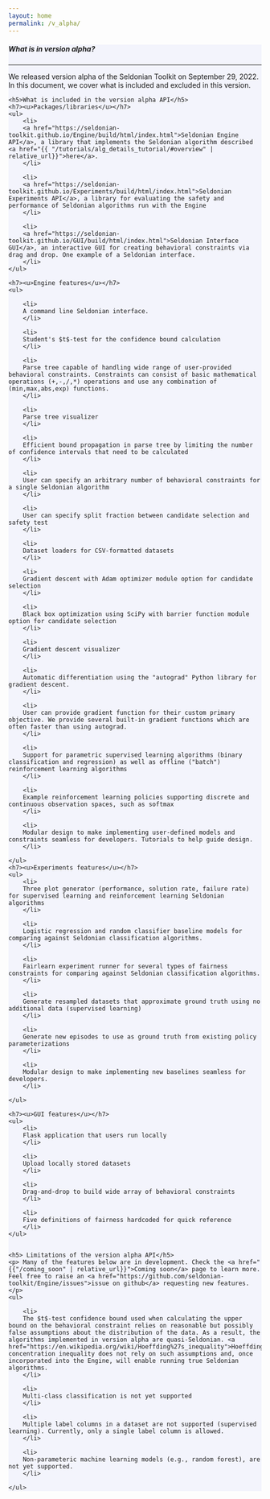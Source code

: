 ```yaml
---
layout: home
permalink: /v_alpha/
---
```


<!-- Main Container -->
<div class="container p-3 my-5 border" style="background-color: #f3f4fc;">
    <h5 class="mb-3"><b>What is in version alpha?</b></h5>
    <hr class="my-4">
    <p>We released version alpha of the Seldonian Toolkit on September 29, 2022. In this document, we cover what is included and excluded in this version.
    </p>

    <h5>What is included in the version alpha API</h5>
    <h7><u>Packages/libraries</u></h7>
    <ul>
        <li>
        <a href="https://seldonian-toolkit.github.io/Engine/build/html/index.html">Seldonian Engine API</a>, a library that implements the Seldonian algorithm described <a href="{{ "/tutorials/alg_details_tutorial/#overview" | relative_url}}">here</a>.
        </li>

        <li>
        <a href="https://seldonian-toolkit.github.io/Experiments/build/html/index.html">Seldonian Experiments API</a>, a library for evaluating the safety and performance of Seldonian algorithms run with the Engine
        </li>

        <li>
        <a href="https://seldonian-toolkit.github.io/GUI/build/html/index.html">Seldonian Interface GUI</a>, an interactive GUI for creating behavioral constraints via drag and drop. One example of a Seldonian interface.
        </li>
    </ul>

    <h7><u>Engine features</u></h7>
    <ul>

        <li> 
        A command line Seldonian interface.
        </li>

        <li> 
        Student's $t$-test for the confidence bound calculation 
        </li>
        
        <li>
        Parse tree capable of handling wide range of user-provided behavioral constraints. Constraints can consist of basic mathematical operations (+,-,/,*) operations and use any combination of (min,max,abs,exp) functions.
        </li>

        <li>
        Parse tree visualizer
        </li>

        <li>
        Efficient bound propagation in parse tree by limiting the number of confidence intervals that need to be calculated
        </li>

        <li>
        User can specify an arbitrary number of behavioral constraints for a single Seldonian algorithm
        </li>

        <li>
        User can specify split fraction between candidate selection and safety test    
        </li>

        <li>
        Dataset loaders for CSV-formatted datasets
        </li>

        <li>
        Gradient descent with Adam optimizer module option for candidate selection
        </li>

        <li>
        Black box optimization using SciPy with barrier function module option for candidate selection
        </li>

        <li>
        Gradient descent visualizer
        </li>

        <li>
        Automatic differentiation using the "autograd" Python library for gradient descent. 
        </li>

        <li>
        User can provide gradient function for their custom primary objective. We provide several built-in gradient functions which are often faster than using autograd.
        </li>

        <li>
        Support for parametric supervised learning algorithms (binary classification and regression) as well as offline ("batch") reinforcement learning algorithms
        </li>

        <li>
        Example reinforcement learning policies supporting discrete and continuous observation spaces, such as softmax 
        </li>

        <li>
        Modular design to make implementing user-defined models and constraints seamless for developers. Tutorials to help guide design.
        </li>

    </ul>
    <h7><u>Experiments features</u></h7>
    <ul>
        <li>
        Three plot generator (performance, solution rate, failure rate) for supervised learning and reinforcement learning Seldonian algorithms
        </li>

        <li>
        Logistic regression and random classifier baseline models for comparing against Seldonian classification algorithms.
        </li>

        <li>
        Fairlearn experiment runner for several types of fairness constraints for comparing against Seldonian classification algorithms.
        </li>

        <li>
        Generate resampled datasets that approximate ground truth using no additional data (supervised learning)
        </li>

        <li>
        Generate new episodes to use as ground truth from existing policy parameterizations
        </li>

        <li>
        Modular design to make implementing new baselines seamless for developers. 
        </li>
        
    </ul>

    <h7><u>GUI features</u></h7>
    <ul>
        <li>
        Flask application that users run locally
        </li>

        <li>
        Upload locally stored datasets 
        </li>

        <li>
        Drag-and-drop to build wide array of behavioral constraints
        </li>

        <li>
        Five definitions of fairness hardcoded for quick reference
        </li>
    </ul>


    <h5> Limitations of the version alpha API</h5>
    <p> Many of the features below are in development. Check the <a href="{{"/coming_soon" | relative_url}}">Coming soon</a> page to learn more. Feel free to raise an <a href="https://github.com/seldonian-toolkit/Engine/issues">issue on github</a> requesting new features.</p>
    <ul>
        
        <li>
        The $t$-test confidence bound used when calculating the upper bound on the behavioral constraint relies on reasonable but possibly false assumptions about the distribution of the data. As a result, the algorithms implemented in version alpha are quasi-Seldonian. <a href="https://en.wikipedia.org/wiki/Hoeffding%27s_inequality">Hoeffding's</a> concentration inequality does not rely on such assumptions and, once incorporated into the Engine, will enable running true Seldonian algorithms.
        </li>

        <li>
        Multi-class classification is not yet supported
        </li>

        <li>
        Multiple label columns in a dataset are not supported (supervised learning). Currently, only a single label column is allowed. 
        </li>

        <li>
        Non-parameteric machine learning models (e.g., random forest), are not yet supported.
        </li>

    </ul>

</div>